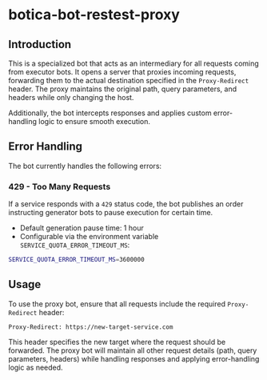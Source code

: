 # botica-bot-restest-proxy

## Introduction

This is a specialized bot that acts as an intermediary for all requests coming
from executor bots. It opens a server that proxies incoming requests, forwarding them to the actual
destination specified in the `Proxy-Redirect` header. The proxy maintains the original path, query
parameters, and headers while only changing the host.

Additionally, the bot intercepts responses and applies custom error-handling logic to ensure smooth
execution.

## Error Handling

The bot currently handles the following errors:

### 429 - Too Many Requests

If a service responds with a `429` status code, the bot publishes an order instructing generator
bots to pause execution for certain time.
- Default generation pause time: 1 hour
- Configurable via the environment variable `SERVICE_QUOTA_ERROR_TIMEOUT_MS`:
```bash
SERVICE_QUOTA_ERROR_TIMEOUT_MS=3600000
```

## Usage

To use the proxy bot, ensure that all requests include the required `Proxy-Redirect` header:

```http
Proxy-Redirect: https://new-target-service.com
```

This header specifies the new target where the request should be forwarded. The proxy bot will
maintain all other request details (path, query parameters, headers) while handling responses and
applying error-handling logic as needed.
